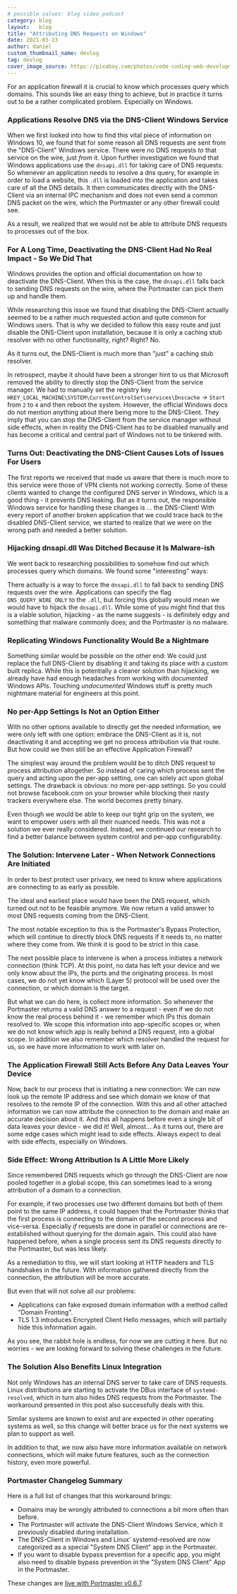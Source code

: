 ```yaml
---
# possible values: blog video podcast
category: blog
layout:   blog
title: "Attributing DNS Requests on Windows"
date: 2021-03-23
author: daniel
custom_thumbnail_name: devlog
tag: devlog
cover_image_source: https://pixabay.com/photos/code-coding-web-development-944499/
---
```


For an application firewall it is crucial to know which processes query which domains.
This sounds like an easy thing to achieve, but in practice it turns out to be a rather complicated problem. Especially on Windows.

### Applications Resolve DNS via the DNS-Client Windows Service

When we first looked into how to find this vital piece of information on Windows 10, we found that for some reason all DNS requests are sent from the "DNS-Client" Windows service.
There were no DNS requests _to_ that service on the wire, just _from_ it. Upon further investigation we found that Windows applications use the `dnsapi.dll` for taking care of DNS requests:
So whenever an application needs to resolve a dns query, for example in order to load a website, this `.dll` is loaded into the application and takes care of all the DNS details.
It then communicates directly with the DNS-Client via an internal IPC mechanism and does not even send a common DNS packet on the wire, which the Portmaster or any other firewall could see.

<!-- V2: add image: App(dnsapi.dll) >>> Windows(DNS-Client) -->

As a result, we realized that we would not be able to attribute DNS requests to processes out of the box.

### For A Long Time, Deactivating the DNS-Client Had No Real Impact - So We Did That

Windows provides the option and official documentation on how to deactivate the DNS-Client.
When this is the case, the `dnsapi.dll` falls back to sending DNS requests on the wire, where the Portmaster can pick them up and handle them.

<!-- V2: add image: App(dnsapi.dll) >>> Portmaster -->

While researching this issue we found that disabling the DNS-Client actually seemed to be a rather much requested action and quite common for Windows users. That is why we decided to follow this easy route and just disable the DNS-Client upon installation, because it is only a caching stub resolver with no other functionality, right? Right? No.

As it turns out, the DNS-Client is much more than "just" a caching stub resolver.

In retrospect, maybe it should have been a stronger hint to us that Microsoft removed the ability to directly stop the DNS-Client from the service manager. We had to manually set the registry key `HKEY_LOCAL_MACHINE\SYSTEM\CurrentControlSet\services\Dnscache` -> `Start` from `2` to `4` and then reboot the system.
However, the official Windows docs do not mention anything about there being more to the DNS-Client. They imply that you can stop the DNS-Client from the service manager without side effects, when in reality the DNS-Client has to be disabled manually and has become a critical and central part of Windows not to be tinkered with.

### Turns Out: Deactivating the DNS-Client Causes Lots of Issues For Users

The first reports we received that made us aware that there is much more to this service were those of VPN clients not working correctly.
Some of these clients wanted to change the configured DNS server in Windows, which is a good thing - it prevents DNS leaking. But as it turns out, the responsible Windows service for handling these changes is ... the DNS-Client!
With every report of another broken application that we could trace back to the disabled DNS-Client service, we started to realize that we were on the wrong path and needed a better solution.

### Hijacking dnsapi.dll Was Ditched Because it Is Malware-ish

We went back to researching possibilities to somehow find out which processes query which domains. We found some "interesting" ways:

There actually is a way to force the `dnsapi.dll` to fall back to sending DNS requests over the wire. Applications can specify the flag `DNS_QUERY_WIRE_ONLY` to the `.dll`, but forcing this globally would mean we would have to hijack the `dnsapi.dll`.
While some of you might find that this is a viable solution, hijacking - as the name suggests - is definitely edgy and something that malware commonly does; and the Portmaster is no malware.

### Replicating Windows Functionality Would Be a Nightmare

Something similar would be possible on the other end: We could just replace the full DNS-Client by disabling it and taking its place with a custom built replica.
While this is potentially a cleaner solution than hijacking, we already have had enough headaches from working with _documented_ Windows APIs. Touching _undocumented_ Windows stuff is pretty much nightmare material for engineers at this point.

### No per-App Settings Is Not an Option Either

With no other options available to directly get the needed information, we were only left with one option: embrace the DNS-Client as it is, not deactivating it and accepting we get no process attribution via that route. But how could we then still be an effective Application Firewall?

The simplest way around the problem would be to ditch DNS request to process attribution altogether. So instead of caring which process sent the query and acting upon the per-app setting, one can solely act upon global settings. The drawback is obvious: no more per-app settings. So you could not browse facebook.com on your browser while blocking their nasty trackers everywhere else. The world becomes pretty binary.

Even though we would be able to keep our tight grip on the system, we want to empower users with all their nuanced needs. This was not a solution we ever really considered. Instead, we continued our research to find a better balance between system control and per-app configurability.

### The Solution: Intervene Later - When Network Connections Are Initiated

In order to best protect user privacy, we need to know where applications are connecting to as early as possible.

The ideal and earliest place would have been the DNS request, which turned out not to be feasible anymore. We now return a valid answer to most DNS requests coming from the DNS-Client.

The most notable exception to this is the Portmaster's Bypass Protection, which will continue to directly block DNS requests if it needs to, no matter where they come from. We think it is good to be strict in this case.

The next possible place to intervene is when a process initiates a network connection (think TCP).
At this point, no data has left your device and we only know about the IPs, the ports and the originating process. In most cases, we do not yet know which (Layer 5) protocol will be used over the connection, or which domain is the target.

But what we can do here, is collect more information. So whenever the Portmaster returns a valid DNS answer to a request - even if we do not know the real process behind it - we remember which IPs this domain resolved to.
We scope this information into app-specific scopes or, when we do not know which app is really behind a DNS request, into a global scope.
In addition we also remember which resolver handled the request for us, so we have more information to work with later on.

### The Application Firewall Still Acts Before Any Data Leaves Your Device

Now, back to our process that is initiating a new connection:
We can now look up the remote IP address and see which domain we know of that resolves to the remote IP of the connection.
With this and all other attached information we can now attribute the connection to the domain and make an accurate decision about it.
And this all happens before even a single bit of data leaves your device - we did it! Well, almost... As it turns out, there are some edge cases which might lead to side effects. Always expect to deal with side effects, especially on Windows.

<!-- V2: add image: App(dnsapi.dll) >>> Windows(DNS-Client) >>> Portmaster // App:Connection >>> Attribution >>> Decision -->

### Side Effect: Wrong Attribution Is A Little More Likely

Since remembered DNS requests which go through the DNS-Client are now pooled together in a global scope, this can sometimes lead to a wrong attribution of a domain to a connection.

For example, if two processes use two different domains but both of them point to the same IP address, it could happen that the Portmaster thinks that the first process is connecting to the domain of the second process and vice-versa. Especially _if_ requests are done in parallel or connections are re-established without querying for the domain again.
This could also have happened before, when a single process sent its DNS requests directly to the Portmaster, but was less likely.

As a remediation to this, we will start looking at HTTP headers and TLS handshakes in the future. With information gathered directly from the connection, the attribution will be more accurate.

But even that will not solve all our problems:
- Applications can fake exposed domain information with a method called "Domain Fronting".
- TLS 1.3 introduces Encrypted Client Hello messages, which will partially hide this information again.

As you see, the rabbit hole is endless, for now we are cutting it here. But no worries - we are looking forward to solving these challenges in the future.

### The Solution Also Benefits Linux Integration

Not only Windows has an internal DNS server to take care of DNS requests. Linux distributions are starting to activate the DBus interface of `systemd-resolved`, which in turn also hides DNS requests from the Portmaster. The workaround presented in this post also successfully deals with this.

Similar systems are known to exist and are expected in other operating systems as well, so this change will better brace us for the next systems we plan to support as well.

In addition to that, we now also have more information available on network connections, which will make future features, such as the connection history, even more powerful.

### Portmaster Changelog Summary

Here is a full list of changes that this workaround brings:
- Domains may be wrongly attributed to connections a bit more often than before.
- The Portmaster will activate the DNS-Client Windows Service, which it previously disabled during installation.
- The DNS-Client in Windows and Linux' systemd-resolved are now categorized as a special "System DNS Client" app in the Portmaster.
- If you want to disable bypass prevention for a specific app, you might also need to disable bypass prevention in the "System DNS Client" App in the Portmaster.

These changes are [live with Portmaster v0.6.7](https://github.com/safing/portmaster/releases/tag/v0.6.7).
